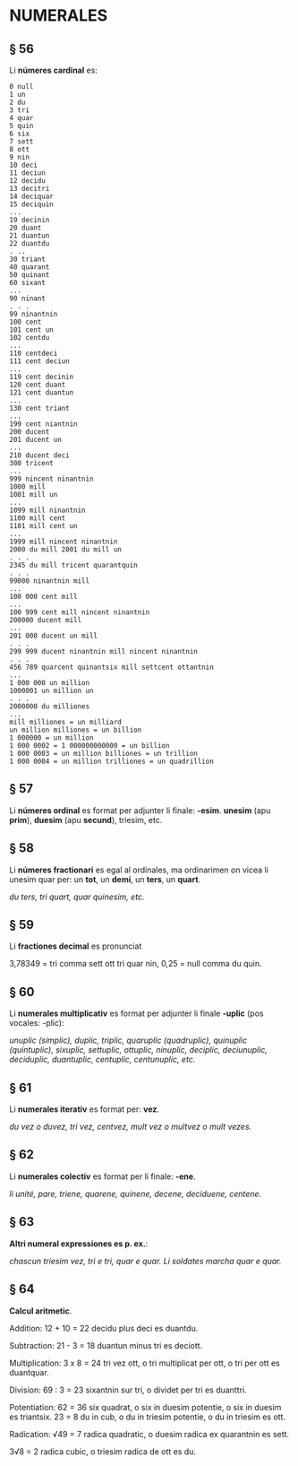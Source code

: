 # NUMERALES

## § 56

Li **númeres cardinal** es:

```
0 null 
1 un 
2 du 
3 tri 
4 quar 
5 quin 
6 six 
7 sett 
8 ott 
9 nin 
10 deci 
11 deciun 
12 decidu 
13 decitri 
14 deciquar 
15 deciquin 
... 
19 decinin 
20 duant 
21 duantun 
22 duantdu 
. .. 
30 triant 
40 quarant 
50 quinant 
60 sixant 
... 
90 ninant 
. . . 
99 ninantnin 
100 cent 
101 cent un 
102 centdu
... 
110 centdeci 
111 cent deciun 
... 
119 cent decinin 
120 cent duant 
121 cent duantun 
... 
130 cent triant 
... 
199 cent niantnin 
200 ducent 
201 ducent un 
... 
210 ducent deci 
300 tricent 
... 
999 nincent ninantnin 
1000 mill 
1001 mill un 
... 
1099 mill ninantnin 
1100 mill cent 
1101 mill cent un 
... 
1999 mill nincent ninantnin 
2000 du mill 2001 du mill un 
. . . 
2345 du mill tricent quarantquin 
. . . 
99000 ninantnin mill 
... 
100 000 cent mill 
... 
100 999 cent mill nincent ninantnin 
200000 ducent mill 
... 
201 000 ducent un mill 
. . . 
299 999 ducent ninantnin mill nincent ninantnin 
. . .
456 789 quarcent quinantsix mill settcent ottantnin 
... 
1 000 000 un million 
1000001 un million un 
. . . 
2000000 du milliones 
...
mill milliones = un milliard
un million milliones = un billion
1 000000 = un million
1 000 0002 = 1 000000000000 = un billion
1 000 0003 = un million billiones = un trillion
1 000 0004 = un million trilliones = un quadrillion
```

## § 57

Li **númeres ordinal** es format per adjunter li finale: **-esim**. **unesim** (apu **prim**), **duesim** (apu **secund**), triesim, etc.

## § 58

Li **númeres fractionari** es egal al ordinales, ma ordinarimen on vicea li unesim quar per: un **tot**, un **demí**, un **ters**, un **quart**.

_du ters, tri quart, quar quinesim, etc._

## § 59

Li **fractiones decimal** es pronunciat

3,78349 = tri comma sett ott tri quar nin,
0,25 = null comma du quin.

## § 60

Li **numerales multiplicativ** es format per adjunter li finale
**-uplic** (pos vocales: -plic):

_unuplic (simplic), duplic, triplic, quaruplic (quadruplic), quinuplic (quintuplic), sixuplic, settuplic, ottuplic, ninuplic, deciplic, deciunuplic, deciduplic, duantuplic, centuplic, centunuplic, etc._

## § 61

Li **numerales iterativ** es format per: **vez**.

_du vez o duvez, tri vez, centvez, mult vez o multvez o mult vezes._

## § 62

Li **numerales colectiv** es format per li finale: **-ene**.

_li unité, pare, triene, quarene, quinene, decene, deciduene, centene._

## § 63

**Altri numeral expressiones es p. ex.**:

_chascun triesim vez, tri e tri, quar e quar. Li soldates marcha quar e quar._

## § 64

**Calcul aritmetic**.

Addition: 12 + 10 = 22 decidu plus deci es duantdu.

Subtraction: 21 - 3 = 18 duantun minus tri es deciott.

Multiplication: 3 x 8 = 24 tri vez ott, o tri multiplicat per ott, o tri per ott es duantquar.

Division: 69 : 3 = 23 sixantnin sur tri, o dividet per tri es duanttri.

Potentiation: 62 = 36 six quadrat, o six in duesim potentie, o six in duesim es triantsix.
23 = 8 du in cub, o du in triesim potentie, o du in triesim es ott.

Radication: √49 = 7 radica quadratic, o duesim radica ex quarantnin es sett.

3√8 = 2 radica cubic, o triesim radica de ott es du.
